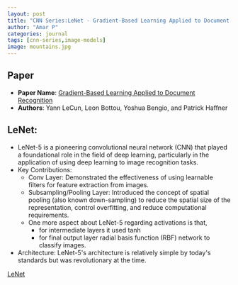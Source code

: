 ```yaml
---
layout: post
title: "CNN Series:LeNet - Gradient-Based Learning Applied to Document Recognition"
author: "Amar P"
categories: journal
tags: [cnn-series,image-models]
image: mountains.jpg
---
```


## Paper

- **Paper Name**: [Gradient-Based Learning Applied to Document Recognition](http://vision.stanford.edu/cs598_spring07/papers/Lecun98.pdf)
- **Authors**: Yann LeCun, Leon Bottou, Yoshua Bengio, and Patrick Haffner

## LeNet:
- LeNet-5 is a pioneering convolutional neural network (CNN) that played a foundational role in the field of deep learning, particularly in the application of using deep learning to image recognition tasks.
- Key Contributions:
  - Conv Layer: Demonstrated the effectiveness of using learnable filters for feature extraction from images.
  - Subsampling/Pooling Layer: Introduced the concept of spatial pooling (also known down-sampling) to reduce the spatial size of the representation, control overfitting, and reduce computational requirements.
  - One more aspect about LeNet-5 regarding activations is that,
    - for intermediate layers it used tanh
    - for final output layer radial basis function (RBF) network to classify images.
- Architecture: LeNet-5's architecture is relatively simple by today's standards but was revolutionary at the time.

[LeNet](assets/img/lenet5.svg)


